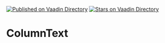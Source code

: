 [![Published on Vaadin  Directory](https://img.shields.io/badge/Vaadin%20Directory-published-00b4f0.svg)](https://vaadin.com/directory/component/columntext)
[![Stars on Vaadin Directory](https://img.shields.io/vaadin-directory/star/columntext.svg)](https://vaadin.com/directory/component/columntext)

# ColumnText

